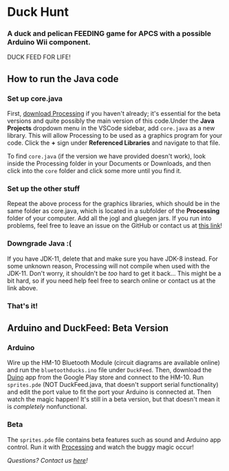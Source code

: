 # Duck Hunt 
### A duck and pelican FEEDING game for APCS with a possible Arduino Wii component. 

DUCK FEED FOR LIFE!

## How to run the Java code

### Set up core.java
First, [download Processing](processing.org/download) if you haven't already; it's essential for the beta versions and quite possibly the main version of this code.Under the **Java Projects** dropdown menu in the VSCode sidebar, add `core.java` as a new library. This will allow Processing to be used as a graphics program for your code. Click the **+** sign under **Referenced Libraries** and navigate to that file.

To find `core.java` (if the version we have provided doesn't work), look inside the Processing folder in your Documents or Downloads, and then click into the `core` folder and click some more until you find it.

### Set up the other stuff
Repeat the above process for the graphics libraries, which should be in the same folder as core.java, which is located in a subfolder of the **Processing** folder of your computer. Add all the jogl and gluegen jars. If you run into problems, feel free to leave an issue on the GitHub or contact us at [this link](mailto:apawate739@student.fuhsd.org)!

### Downgrade Java :(
If you have JDK-11, delete that and make sure you have JDK-8 instead. For some unknown reason, Processing will not compile when used with the JDK-11. Don't worry, it shouldn't be _too_ hard to get it back... This might be a bit hard, so if you need help feel free to search online or contact us at the link above.

### That's it!

## Arduino and DuckFeed: Beta Version

### Arduino
Wire up the HM-10 Bluetooth Module (circuit diagrams are available online) and run the `bluetoothducks.ino` file under `DuckFeed`. Then, download the [Duino](https://github.com/davebaraka/duino) app from the Google Play store and connect to the HM-10. Run `sprites.pde` (NOT DuckFeed.java, that doesn't support serial functionality) and edit the port value to fit the port your Arduino is connected at. Then watch the magic happen! It's still in a beta version, but that doesn't mean it is _completely_ nonfunctional.

### Beta
The `sprites.pde` file contains beta features such as sound and Arduino app control. Run it with [Processing](processing.org) and watch the buggy magic occur!


_Questions? Contact us [here](mailto:apawate739@student.fuhsd.org)!_
